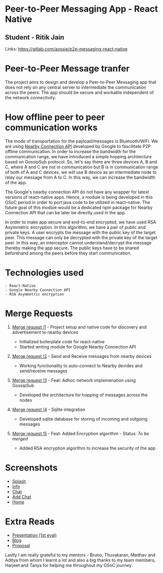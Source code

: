 # Peer-to-Peer Messaging App - React Native

## Student - Ritik Jain

Links: https://gitlab.com/aossie/p2p-messaging-react-native

# Peer-to-Peer Message tranfer

The project aims to design and develop a Peer-to-Peer Messaging app that does not rely on any central server to intermediate the communication across the peers. The app should be secure and workable independent of the network connectivity.

# How offline peer to peer communication works

The mode of transportation for the payload/messages is Bluetooth/WiFi. We are using [Nearby Connection API](https://developers.google.com/nearby/connections/overview) developed by Google to fascilitate P2P offline communication. In order to increase the bandwidth for the communication range, we have introduced a simple hopping architecture based on GossipSub protocol. So, let's say there are three devices A, B and C, where A and C are not in communication but B is in communication range of both of A and C devices, we will use B device as an intermediate node to relay our message from A to C. In this way, we can increase the bandwidth of the app.

The Google's nearby connection API do not have any wrapper for latest versions of react-native apps. Hence, a module is being developed in this GSoC period in order to port java code to be utilized in react-native. The future goal of this module would be a dedicated npm package for Nearby Connection API that can be later be directly used in the app.

In order to make app secure and end-to-end encrypted, we have used RSA Asymmetric encryption. In this algorithm, we have a pair of public and private keys. A user encrypts the message with the public key of the target peer. This message can only be decrypted with the private key of the target peer. In this way, an interceptor cannot understand/decrypt the message thereby making the app secure.
The public keys have to be shared beforehand among the peers before they start communication.

# Technologies used
    - React-Native
    - Google Nearby Connection API
    - RSA Asymmetric encryption

# Merge Requests

1. [Merge request !1](https://gitlab.com/aossie/p2p-messaging-react-native/-/merge_requests/1) - Project setup and native code for discovery and advertisement to nearby devices
    -   Initialized boilerplate code for react-native
    -   Started writing module for Google Nearby Connection API

2. [Merge request !2](https://gitlab.com/aossie/p2p-messaging-react-native/-/merge_requests/2) - Send and Receive messages from nearby devices
    - Working functionality to auto-connect to Nearby devides and send/receive messages

3. [Merge request !3](https://gitlab.com/aossie/p2p-messaging-react-native/-/merge_requests/3) - Feat: Adhoc network implemenation using GossipSub
    - Developed the architecture for hopping of messages across the nodes

4. [Merge request !4](https://gitlab.com/aossie/p2p-messaging-react-native/-/merge_requests/8) - Sqlite integration
    - Developed sqlite database for storing of incoming and outgoing messages

5. [Merge request !5](https://gitlab.com/aossie/p2p-messaging-react-native/-/merge_requests/9) - Feat: Added Encryption algorithm - Status: _To be merged_
    - Added RSA encryption algorithm to increase the security of the app

# Screenshots

- [Splash](https://ibb.co/xshDM28)
- [Info](https://ibb.co/9ThsNfD)
- [Chat](https://ibb.co/wYHMsPy)
- [Add Chat](https://ibb.co/1MYG6QQ)
- [Home](https://ibb.co/jb3Kcbk)

# Extra Reads
- [Presentation (1st eval)](https://gitlab.com/aossie/p2p-messaging-react-native)
- [Blog](https://medium.com/nerd-for-tech/peer-to-peer-chat-app-using-webrtc-and-react-native-6c15759f92ec)
- [Proposal](https://docs.google.com/document/d/18DDmPKtJRy-dvH7TcNHWJG05-laCygd2_zg6MCnYrgE/edit)

Lastly I am really grateful to my mentors - Bruno, Thuvakaran, Madhav and Aditya from whom I learnt a lot and also a big thanks to my team members, Harjeet and Tanya for helping me throughout my GSoC journey.
